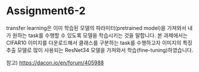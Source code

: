 
# Assignment6-2
transfer learning은 이미 학습된 모델의 파라미터(pretrained model)을 가져와서 내가 원하는 task를 수행할 수 있도록
모델을 학습시키는 것을 말합니다. 본 과제에서는 CIFAR10 이미지를 다운로드해서 클래스를 구분하는 task를 수행하고자 이미지의 
특징 추출 모델로 많이 사용되는 ResNet34 모델을 가져와서 학습(fine-tuning)하였습니다.

참고) https://dacon.io/en/forum/405988
